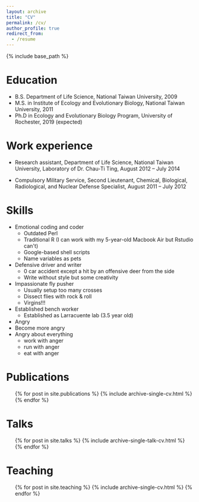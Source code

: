 ```yaml
---
layout: archive
title: "CV"
permalink: /cv/
author_profile: true
redirect_from:
  - /resume
---
```


{% include base_path %}

Education
======
* B.S. Department of Life Science, National Taiwan University, 2009
* M.S. in Institute of Ecology and Evolutionary Biology, National Taiwan University, 2011
* Ph.D in Ecology and Evolutionary Biology Program, University of Rochester, 2019 (expected)

Work experience
======
* Research assistant, Department of Life Science, National Taiwan University, Laboratory of Dr. Chau-Ti Ting, 
August 2012 – July 2014

* Compulsory Military Service, Second Lieutenant, Chemical, Biological, Radiological, and Nuclear Defense Specialist, August 2011 – July 2012
  
Skills
======
* Emotional coding and coder
  * Outdated Perl
  * Traditional R (I can work with my 5-year-old Macbook Air but Rstudio can't)
  * Google-based shell scripts
  * Name variables as pets
* Defensive driver and writer
  * 0 car accident except a hit by an offensive deer from the side
  * Write without style but some creativity
* Impassionate fly pusher
  * Usually setup too many crosses
  * Dissect flies with rock & roll
  * Virgins!!!
* Established bench worker
  * Established as Larracuente lab (3.5 year old)
* Angry
* Become more angry
* Angry about everything
  * work with anger
  * run with anger
  * eat with anger

Publications
======
  <ul>{% for post in site.publications %}
    {% include archive-single-cv.html %}
  {% endfor %}</ul>
  
Talks
======
  <ul>{% for post in site.talks %}
    {% include archive-single-talk-cv.html %}
  {% endfor %}</ul>
  
Teaching
======
  <ul>{% for post in site.teaching %}
    {% include archive-single-cv.html %}
  {% endfor %}</ul>
  
